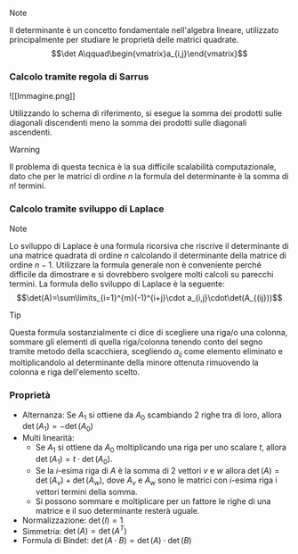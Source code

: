 >[!note]
>Il determinante è un concetto fondamentale nell'algebra lineare, utilizzato principalmente per studiare le proprietà delle matrici quadrate.
>$$\det A\qquad\begin{vmatrix}a_{i,j}\end{vmatrix}$$

### Calcolo tramite regola di Sarrus
![[Immagine.png]]

Utilizzando lo schema di riferimento, si esegue la somma dei prodotti sulle diagonali discendenti meno la somma dei prodotti sulle diagonali ascendenti.

>[!warning]
>
Il problema di questa tecnica è la sua difficile scalabilità computazionale, dato che per le matrici di ordine $n$ la formula del determinante è la somma di $n!$ termini.

### Calcolo tramite sviluppo di Laplace

>[!note]
>Lo sviluppo di Laplace è una formula ricorsiva che riscrive il determinante di una matrice quadrata di ordine $n$ calcolando il determinante della matrice di ordine $n-1$. Utilizzare la formula generale non è conveniente perché difficile da dimostrare e si dovrebbero svolgere molti calcoli su parecchi termini. La formula dello sviluppo di Laplace è la seguente: $$\det(A)=\sum\limits_{i=1}^{m}(-1)^{i+j}\cdot a_{i,j}\cdot\det(A_{(ij}))$$

>[!tip]
>Questa formula sostanzialmente ci dice di scegliere una riga/o una colonna, sommare gli elementi di quella riga/colonna tenendo conto del segno tramite metodo della scacchiera, scegliendo $a_{ij}$ come elemento eliminato e moltiplicandolo al determinante della minore ottenuta rimuovendo la colonna e riga dell'elemento scelto.

### Proprietà

- Alternanza: Se $A_{1}$ si ottiene da $A_{0}$ scambiando 2 righe tra di loro, allora $\det(A_{1})=-\det(A_{0})$
- Multi linearità:
	- Se $A_{1}$ si ottiene da $A_{0}$ moltiplicando una riga per uno scalare $t$, allora $\det(A_{1})=t\cdot\det(A_{0})$.
	- Se la $i$-esima riga di $A$ è la somma di 2 vettori $v$ e $w$ allora $\det(A)=\det(A_{v})+\det(A_{w})$, dove $A_{v}$ e $A_{w}$ sono le matrici con $i$-esima riga i vettori termini della somma.
	- Si possono sommare e moltiplicare per un fattore le righe di una matrice e il suo determinante resterà uguale.
- Normalizzazione: $\det(I)=1$
- Simmetria: $\det(A)=\det(A^{T})$
- Formula di Bindet: $\det(A\cdot B)=\det(A)\cdot\det(B)$

